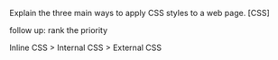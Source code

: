 Explain the three main ways to apply CSS styles to a web page. [CSS]

follow up: rank the priority


Inline CSS	> Internal CSS	> External CSS